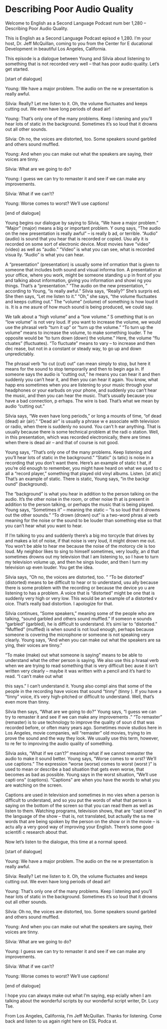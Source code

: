 # Describing Poor Audio Quality

Welcome to English as a Second Language Podcast num ber 1,280 – Describing Poor Audio Quality.

This is English as a Second Language Podcast episod e 1,280. I’m your host, Dr. Jeff McQuillan, coming to you from the Center for E ducational Development in beautiful Los Angeles, California.

This episode is a dialogue between Young and Silvia  about listening to something that is not recorded very well – that has  poor audio quality. Let’s get started.

[start of dialogue]

Young: We have a major problem. The audio on the ne w presentation is really awful.

Silvia: Really? Let me listen to it. Oh, the volume  fluctuates and keeps cutting out. We even have long periods of dead air!

Young: That’s only one of the many problems. Keep l istening and you’ll hear lots of static in the background. Sometimes it’s so loud  that it drowns out all other sounds.

Silvia: Oh no, the voices are distorted, too. Some speakers sound garbled and others sound muffled.

Young: And when you can make out what the speakers are saying, their voices are tinny.

Silvia: What are we going to do?

Young: I guess we can try to remaster it and see if  we can make any improvements.

Silvia: What if we can’t?

Young: Worse comes to worst? We’ll use captions!

[end of dialogue]

Young begins our dialogue by saying to Silvia, “We have a major problem.” “Major” (major) means a big or important problem. Y oung says, “The audio on the new presentation is really awful” – is really b ad, or terrible. “Audio” (audio) is sound that you hear that is recorded or copied. Usu ally it is recorded on some sort of electronic device. Most movies have “video”  (video) as well as “audio.” “Video” is what you can see, what is recorded visua lly. “Audio” is what you can hear.

A “presentation” (presentation) is usually some inf ormation that is given to someone that includes both sound and visual informa tion. A presentation at your office, where you work, might be someone standing u p in front of you and talking about information, giving you information and showi ng you things. That’s a “presentation.” “The audio on the new presentation, ” according to Young, “is really awful.” Silvia says, “Really?” She’s surpris ed. She then says, “Let me listen to it.” “Oh,” she says, “the volume fluctuates and keeps cutting out.” The “volume” (volume) of something is how loud it is. It is a me asure of how much sound is being produced, we could say.

We talk about a “high volume” and a “low volume.” S omething that is on “low volume” is not very loud. If you want to increase the volume, we would use the phrasal verb “turn it up” or “turn up the volume.” “To turn up the volume” means to increase the volume, to make something louder. T he opposite would be “to turn down (down) the volume.” Here, the volume “flu ctuates” (fluctuates). “To fluctuate” means to vary – to increase and then dec rease, but not in a constant or steady way, to go up and down unpredictably.

The phrasal verb “to cut (cut) out” can mean simply  to stop, but here it means for the sound to stop temporarily and then to begin aga in. If someone says the audio is “cutting out,” he means you can hear it and then  suddenly you can’t hear it, and then you can hear it again. You know, what happ ens sometimes when you are listening to your music through your headphones  or your earbuds on your phone, and suddenly you can’t hear the music, and then you can hear the music. That’s usually because you have a bad connection, p erhaps. The wire is bad. That’s what we mean by audio “cutting out.”

Silvia says, “We even have long periods,” or long a mounts of time, “of dead (dead) air (air).” “Dead air” is usually a phrase w e associate with television or radio, when there is suddenly no sound. You can’t h ear anything. That is usually because there is some technical problem at the radi o station. Well, in this presentation, which was recorded electronically, there are times when there is dead air – and that of course is not good.

Young says, “That’s only one of the many problems. Keep listening and you’ll hear lots of static in the background.” “Static” (s tatic) is noise in a recording that you don’t want there. Here’s an example of static t hat, if you’re old enough to remember, you might have heard on what we used to c all a “record player,” something that played old vinyl albums. Listen. [st atic] That’s an example of static. There is static, Young says, “in the backgr ound” (background).

The “background” is what you hear in addition to the person talking on the audio. It’s the other noise in the room, or other noise th at is present in addition to the person talking, or perhaps the music that is being played. Young says, “Sometimes it” – meaning the static – “is so loud that it drowns out the other sounds.” “To drown (drown) out” is a two-word phras al verb meaning for the noise or the sound to be louder than something else  so that you can’t hear what you want to hear.

If I’m talking to you and suddenly there’s a big mo torcycle that drives by and makes a lot of noise, if that noise is very loud, it might drown me out. You won’t be able to hear me because the noise of the motorcy cle is too loud. My neighbor likes to sing to himself sometimes, very loudly, an d that sometimes drowns out my television that I am listening to, so I have to turn my television volume up, and then he sings louder, and then I turn my television  up even louder. You get the idea.

Silvia says, “Oh no, the voices are distorted, too. ” “To be distorted” (distorted) means to be difficult to hear or to understand, usu ally because there is some problem with the recording or because the device yo u are listening to has a problem. A voice that is “distorted” might be one that is suddenly very high or very low. This would be an example of a distorted v oice. That’s really bad distortion. I apologize for that.

Silvia continues, “Some speakers,” meaning some of the people who are talking, “sound garbled and others sound muffled.” If someon e sounds “garbled” (garbled), he is difficult to understand. It’s simi lar to “distorted.” “Muffled” (muffled) is when sound is not loud enough, perhaps  because someone is covering the microphone or someone is not speaking very clearly. Young says, “And when you can make out what the speakers are sa ying, their voices are tinny.”

“To make (make) out what someone is saying” means to be able to understand what the other person is saying. We also use this p hrasal verb when we are trying to read something that is very difficult bec ause it isn’t written very clearly – maybe it was written with a pencil and it’s hard to  read. “I can’t make out what

this says.” I can’t understand it. Young also compl ains that some of the people in the recording have voices that sound “tinny” (tinny ). If you have a “tinny” voice, it’s very high-pitched or difficult to understand. Well, that’s even more than tinny.

Silvia then says, “What are we going to do?” Young says, “I guess we can try to remaster it and see if we can make any improvements .” “To remaster” (remaster) is to use technology to improve the quality of soun d that was recorded before, or often many years ago. Sometimes movie studios here in Los Angeles, movie companies, will “remaster” old movies, trying to im prove the sound and the way they look. We usually use this term, however, to re fer to improving the audio quality of something.

Silvia asks, “What if we can’t?” meaning what if we  cannot remaster the audio to make it sound better. Young says, “Worse comes to w orst? We’ll use captions.” The expression “worse (worse) comes to worst (worst )” is used to mean or describe a bad situation that gets even worse, that  becomes as bad as possible. Young says in the worst situation, “We’ll use capti ons” (captions). “Captions” are when you have the words to what you are watching on  the screen.

Captions are used in television and sometimes in mo vies when a person is difficult to understand, and so you put the words of what that person is saying on the bottom of the screen so that you can read them as well as listen to them. Watching programs, television shows, that are “capt ioned” in the language of the show – that is, not translated, but actually the sa me words that are being spoken by the person on the show or in the movie – is actu ally a very good way of improving your English. There’s some good scientifi c research about that.

Now let’s listen to the dialogue, this time at a normal speed.

[start of dialogue]

Young: We have a major problem. The audio on the ne w presentation is really awful.

Silvia: Really? Let me listen to it. Oh, the volume  fluctuates and keeps cutting out. We even have long periods of dead air!

Young: That’s only one of the many problems. Keep l istening and you’ll hear lots of static in the background. Sometimes it’s so loud  that it drowns out all other sounds.

Silvia: Oh no, the voices are distorted, too. Some speakers sound garbled and others sound muffled.

Young: And when you can make out what the speakers are saying, their voices are tinny.

Silvia: What are we going to do?

Young: I guess we can try to remaster it and see if  we can make any improvements.

Silvia: What if we can’t?

Young: Worse comes to worst? We’ll use captions!

[end of dialogue]

I hope you can always make out what I’m saying, esp ecially when I am talking about the wonderful scripts by our wonderful script writer, Dr. Lucy Tse.

From Los Angeles, California, I’m Jeff McQuillan. Thanks for listening. Come back and listen to us again right here on ESL Podca st.

